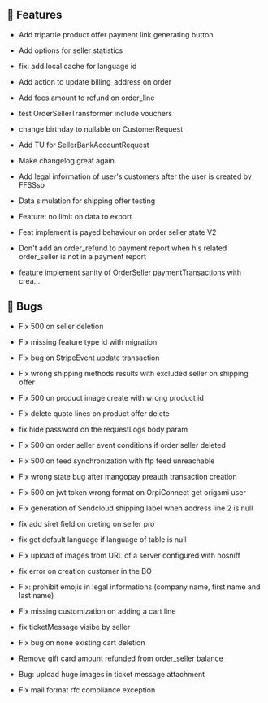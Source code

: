 ## 🚀 Features

- Add tripartie product offer payment link generating button

- Add options for seller statistics

- fix: add local cache for language id

- Add action to update billing_address on order

- Add fees amount to refund on order_line

- test OrderSellerTransformer include vouchers

- change birthday to nullable on CustomerRequest

- Add TU for SellerBankAccountRequest

- Make changelog great again

- Add legal information of user's customers after the user is created by FFSSso

- Data simulation for shipping offer testing

- Feature: no limit on data to export 

- Feat implement is payed behaviour on order seller state V2

- Don't add an order_refund to payment report when his related order_seller is not in a payment report

- feature implement sanity of OrderSeller paymentTransactions with crea…


## 🐛 Bugs

- Fix 500 on seller deletion

- Fix missing feature type id with migration

- Fix bug on StripeEvent update transaction

- Fix wrong shipping methods results with excluded seller on shipping offer

- Fix 500 on product image create with wrong product id

- Fix delete quote lines on product offer delete

- fix hide password on the requestLogs body param

- Fix 500 on order seller event conditions if order seller deleted

- Fix 500 on feed synchronization with ftp feed unreachable

- Fix wrong state bug after mangopay preauth transaction creation

- Fix 500 on jwt token wrong format on OrpiConnect get origami user

- Fix generation of Sendcloud shipping label when address line 2 is null

- fix add siret field on creting on seller pro

- fix get default language if language of table is null

- Fix upload of images from URL of a server configured with nosniff

- fix error on creation customer in the BO

- Fix: prohibit emojis in legal informations (company name, first name and last name)

- Fix missing customization on adding a cart line

- fix ticketMessage visibe by seller

- Fix bug on none existing cart deletion

- Remove gift card amount refunded from order_seller balance

- Bug: upload huge images in ticket message attachment

- Fix mail format rfc compliance exception